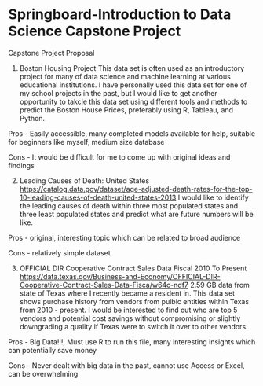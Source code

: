 # Springboard-Introduction to Data Science Capstone Project
Capstone Project Proposal

1. Boston Housing Project 
This data set is often used as an introductory project for many of data science and machine learning at various educational institutions. 
I have personally used this data set for one of my school projects in the past, but I would like to get another opportunity to takcle
this data set using different tools and methods to predict the Boston House Prices, preferably using R, Tableau, and Python. 

Pros - Easily accessible, many completed models available for help, suitable for beginners like myself, medium size database

Cons - It would be difficult for me to come up with original ideas and findings

2. Leading Causes of Death: United States
https://catalog.data.gov/dataset/age-adjusted-death-rates-for-the-top-10-leading-causes-of-death-united-states-2013
I would like to identify the leading causes of death within three most populated states and three least populated states and predict what are future numbers will be like.

Pros - original, interesting topic which can be related to broad audience

Cons - relatively simple dataset

3. OFFICIAL DIR Cooperative Contract Sales Data Fiscal 2010 To Present
https://data.texas.gov/Business-and-Economy/OFFICIAL-DIR-Cooperative-Contract-Sales-Data-Fisca/w64c-ndf7
2.59 GB data from state of Texas where I recently became a resident in. This data set shows purchase history from vendors from 
pulbic entities within Texas from 2010 - present. I would be interested to find out who are top 5 vendors and potential cost savings
without compromising or slightly downgrading a quality if Texas were to switch it over to other vendors. 

Pros - Big Data!!!, Must use R to run this file, many interesting insights which can potentially save money

Cons - Never dealt with big data in the past, cannot use Access or Excel, can be overwhelming


